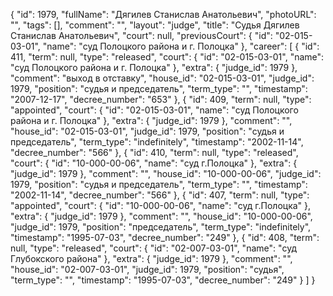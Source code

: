 {
    "id": 1979,
    "fullName": "Дягилев Станислав Анатольевич",
    "photoURL": "",
    "tags": [],
    "comment": "",
    "layout": "judge",
    "title": "Судья Дягилев Станислав Анатольевич",
    "court": null,
    "previousCourt": {
        "id": "02-015-03-01",
        "name": "суд Полоцкого района и г. Полоцка"
    },
    "career": [
        {
            "id": 411,
            "term": null,
            "type": "released",
            "court": {
                "id": "02-015-03-01",
                "name": "суд Полоцкого района и г. Полоцка"
            },
            "extra": {
                "judge_id": 1979
            },
            "comment": "выход в отставку",
            "house_id": "02-015-03-01",
            "judge_id": 1979,
            "position": "судья и председатель",
            "term_type": "",
            "timestamp": "2007-12-17",
            "decree_number": "653"
        },
        {
            "id": 409,
            "term": null,
            "type": "appointed",
            "court": {
                "id": "02-015-03-01",
                "name": "суд Полоцкого района и г. Полоцка"
            },
            "extra": {
                "judge_id": 1979
            },
            "comment": "",
            "house_id": "02-015-03-01",
            "judge_id": 1979,
            "position": "судья и председатель",
            "term_type": "indefinitely",
            "timestamp": "2002-11-14",
            "decree_number": "566"
        },
        {
            "id": 410,
            "term": null,
            "type": "released",
            "court": {
                "id": "10-000-00-06",
                "name": "суд г.Полоцка"
            },
            "extra": {
                "judge_id": 1979
            },
            "comment": "",
            "house_id": "10-000-00-06",
            "judge_id": 1979,
            "position": "судья и председатель",
            "term_type": "",
            "timestamp": "2002-11-14",
            "decree_number": "566"
        },
        {
            "id": 407,
            "term": null,
            "type": "appointed",
            "court": {
                "id": "10-000-00-06",
                "name": "суд г.Полоцка"
            },
            "extra": {
                "judge_id": 1979
            },
            "comment": "",
            "house_id": "10-000-00-06",
            "judge_id": 1979,
            "position": "председатель",
            "term_type": "indefinitely",
            "timestamp": "1995-07-03",
            "decree_number": "249"
        },
        {
            "id": 408,
            "term": null,
            "type": "released",
            "court": {
                "id": "02-007-03-01",
                "name": "суд Глубокского района"
            },
            "extra": {
                "judge_id": 1979
            },
            "comment": "",
            "house_id": "02-007-03-01",
            "judge_id": 1979,
            "position": "судья",
            "term_type": "",
            "timestamp": "1995-07-03",
            "decree_number": "249"
        }
    ]
}